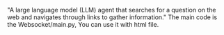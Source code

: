 "A large language model (LLM) agent that searches for a question on the web and navigates through links to gather information."
The main code is the Websocket/main.py,
You can use it with html file.
